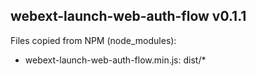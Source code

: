 ## webext-launch-web-auth-flow v0.1.1

Files copied from NPM (node_modules):
* webext-launch-web-auth-flow.min.js: dist/*
